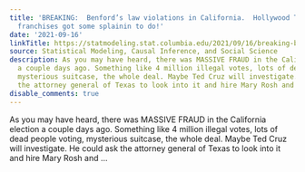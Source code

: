 ```yaml
---
title: 'BREAKING:  Benford’s law violations in California.  Hollywood TV and movie
  franchises got some splainin to do!'
date: '2021-09-16'
linkTitle: https://statmodeling.stat.columbia.edu/2021/09/16/breaking-benfords-law-violations-in-california-hollywood-tv-and-movie-franchises-have-some-splainin-to-do/
source: Statistical Modeling, Causal Inference, and Social Science
description: As you may have heard, there was MASSIVE FRAUD in the California election
  a couple days ago. Something like 4 million illegal votes, lots of dead people voting,
  mysterious suitcase, the whole deal. Maybe Ted Cruz will investigate. He could ask
  the attorney general of Texas to look into it and hire Mary Rosh and ...
disable_comments: true
---
```

As you may have heard, there was MASSIVE FRAUD in the California election a couple days ago. Something like 4 million illegal votes, lots of dead people voting, mysterious suitcase, the whole deal. Maybe Ted Cruz will investigate. He could ask the attorney general of Texas to look into it and hire Mary Rosh and ...